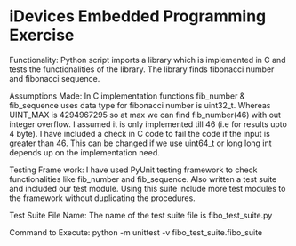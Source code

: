 # iDevices Embedded Programming Exercise
Functionality: Python script imports a library which is implemented in C and tests the functionalities of the library. The library finds fibonacci number and fibonacci sequence.

Assumptions Made: In C implementation functions fib_number & fib_sequence uses data type for fibonacci number is uint32_t. Whereas UINT_MAX is 4294967295 so at max we can find fib_number(46) with out integer overflow. I assumed it is only implemented till 46 (i.e for results upto 4 byte). I have included a check in C code to fail the code if the input is greater than 46. This can be changed if we use uint64_t or long long int depends up on the implementation need.

Testing Frame work: I have used PyUnit testing framework to check functionalities like fib_number and fib_sequence. Also written a test suite and included our test module. Using this suite include more test modules to the framework without duplicating the procedures.

Test Suite File Name: The name of the test suite file is fibo_test_suite.py

Command to Execute: python -m unittest -v fibo_test_suite.fibo_suite
